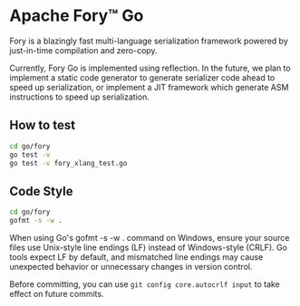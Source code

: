 # Apache Fory™ Go

Fory is a blazingly fast multi-language serialization framework powered by just-in-time compilation and zero-copy.

Currently, Fory Go is implemented using reflection. In the future, we plan to implement a static code generator
to generate serializer code ahead to speed up serialization, or implement a JIT framework which generate ASM
instructions to speed up serialization.

## How to test

```bash
cd go/fory
go test -v
go test -v fory_xlang_test.go
```

## Code Style

```bash
cd go/fory
gofmt -s -w .
```

When using Go's gofmt -s -w . command on Windows, ensure your source files use Unix-style line endings (LF) instead of Windows-style (CRLF). Go tools expect LF by default, and mismatched line endings may cause unexpected behavior or unnecessary changes in version control.

Before committing, you can use `git config core.autocrlf input` to take effect on future commits.
